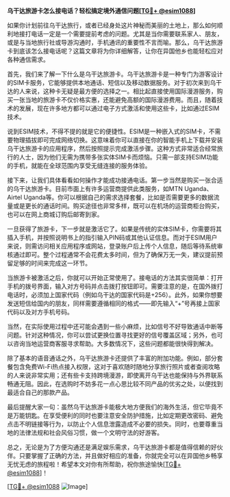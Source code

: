 **乌干达旅游卡怎么接电话？轻松搞定境外通信问题[[TG💪+ @esim1088](https://t.me/s/esim1088)]**

如果你计划前往乌干达旅行，或者已经身处这片神秘而美丽的土地上，那么如何顺利地接打电话一定是一个需要提前考虑的问题。尤其是当你需要联系家人、朋友，或是与当地旅行社或导游沟通时，手机通讯的重要性不言而喻。那么，乌干达旅游卡到底该怎么接电话呢？这篇文章将为你详细解答，让你在异国他乡也能轻松应对各种通信需求。

首先，我们来了解一下什么是乌干达旅游卡。乌干达旅游卡是一种专门为游客设计的SIM卡服务，它能够提供本地通话、短信以及移动数据服务。对于初次来到乌干达的人来说，这种卡无疑是最方便的选择之一。相比起直接使用国际漫游服务，购买一张当地的旅游卡不仅价格实惠，还能避免高额的国际漫游费用。而且，随着技术的发展，现在许多地方都可以通过电子方式激活和使用这些卡，比如通过ESIM技术。

说到ESIM技术，不得不提的就是它的便捷性。ESIM是一种嵌入式的SIM卡，不需要物理插拔即可完成网络切换。这意味着你可以直接在你的智能手机上下载并安装乌干达旅游卡的应用程序，然后按照提示完成激活步骤。这种方式非常适合经常旅行的人士，因为他们无需为携带多张实体SIM卡而烦恼。只需一部支持ESIM功能的手机，就能在全球范围内享受无缝连接的服务体验。

接下来，让我们具体看看如何操作才能成功接通电话。第一步当然是购买一张合适的乌干达旅游卡。目前市面上有许多运营商提供此类服务，如MTN Uganda、Airtel Uganda等。你可以根据自己的需求选择套餐，比如是否需要更多的数据流量或是更长的通话时间。购买途径也非常多样，既可以在机场的运营商柜台购买，也可以在网上商城订购后邮寄到家。

一旦获得了旅游卡，下一步就是激活它了。如果是传统的实体SIM卡，你需要将其插入手机，并按照说明书上的指引输入PIN码或其他认证信息。而对于ESIM用户来说，则需访问相关应用程序或网站，登录账户后上传个人信息，随后等待系统审核通过即可。整个过程通常不会花费太多时间，但为了确保万无一失，建议提前预留足够的时间来完成这一环节。

当旅游卡被激活之后，你就可以开始正常使用了。接电话的方法其实很简单：打开手机的拨号界面，输入对方号码并点击拨打按钮即可。需要注意的是，在国外拨打电话时，必须加上国家代码（例如乌干达的国家代码是+256）。此外，如果你想要发送短信给国内的朋友，同样需要遵循相同的格式——即先输入“+”号再接上国家代码以及对方手机号码。

当然，在实际使用过程中还可能会遇到一些小麻烦，比如信号不好导致通话中断等问题。针对这种情况，你可以尝试更换位置寻找更好的信号覆盖区域；另外，也可以咨询当地运营商客服寻求帮助。大多数情况下，这些问题都能很快得到解决。

除了基本的语音通话之外，乌干达旅游卡还提供了丰富的附加功能。例如，部分套餐包含免费Wi-Fi热点接入权限，这对于喜欢随时随地分享旅行照片或者查阅攻略的人来说非常实用；还有些卡支持跨境漫游，即使离开乌干达也能保持与外界联系畅通无阻。因此，在选购时不妨多花一点心思比较不同产品的优劣之处，以便找到最适合自己的那款产品。

最后提醒大家一句：虽然乌干达旅游卡能极大地方便我们的海外生活，但它毕竟不是万能钥匙。在享受便利的同时也要注意安全防护措施，比如定期更改密码、避免点击不明链接等行为，以防止个人信息泄露造成不必要的损失。同时，也要尊重当地的法律法规和社会风俗习惯，做一个文明守法的好游客。

总之，无论是为了方便沟通还是满足娱乐需求，乌干达旅游卡都是值得信赖的好伙伴。只要掌握了正确的方法，并且做好相应的准备，你就完全可以在异国他乡畅享无忧无虑的旅程啦！希望本文对你有所帮助，祝你旅途愉快[[TG💪+ @esim1088](https://t.me/s/esim1088)]！

[[TG💪+ @esim1088](https://t.me/s/esim1088) ![Image](https://i.postimg.cc/4NQfJmqS/Snipaste-2025-05-13-00-14-12.png)]